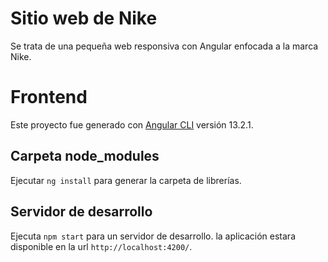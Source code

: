 # Sitio web de Nike

Se trata de una pequeña web responsiva con Angular enfocada a la marca Nike.

# Frontend

Este proyecto fue generado con [Angular CLI](https://github.com/angular/angular-cli) versión 13.2.1.

## Carpeta node_modules
Ejecutar `ng install` para generar la carpeta de librerías.

## Servidor de desarrollo
Ejecuta `npm start` para un servidor de desarrollo. la aplicación estara disponible en la url `http://localhost:4200/`.
